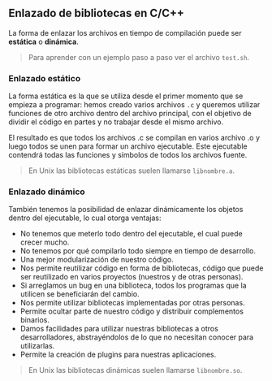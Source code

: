 ## Enlazado de bibliotecas en C/C++
La forma de enlazar los archivos en tiempo de compilación puede ser **estática** o **dinámica**.

> Para aprender con un ejemplo paso a paso ver el archivo `test.sh`.

### Enlazado estático
La forma estática es la que se utiliza desde el primer momento que se empieza a programar: hemos creado varios archivos `.c` y queremos utilizar funciones de otro archivo dentro del archivo principal, con el objetivo de dividir el código en partes y no trabajar desde el mismo archivo.

El resultado es que todos los archivos .c se compilan en varios archivo .o y luego todos se unen para formar un archivo ejecutable. Este ejecutable contendrá todas las funciones y símbolos de todos los archivos fuente.

> En Unix las bibliotecas estáticas suelen llamarse `libnombre.a`.

### Enlazado dinámico
También tenemos la posibilidad de enlazar dinámicamente los objetos dentro del ejecutable, lo cual otorga ventajas:

- No tenemos que meterlo todo dentro del ejecutable, el cual puede crecer mucho.
- No tenemos por qué compilarlo todo siempre en tiempo de desarrollo.
- Una mejor modularización de nuestro código.
- Nos permite reutilizar código en forma de bibliotecas, código que puede ser reutilizado en varios proyectos (nuestros y de otras personas).
- Si arreglamos un bug en una biblioteca, todos los programas que la utilicen se beneficiarán del cambio.
- Nos permite utilizar bibliotecas implementadas por otras personas.
- Permite ocultar parte de nuestro código y distribuir complementos binarios.
- Damos facilidades para utilizar nuestras bibliotecas a otros desarrolladores, abstrayéndolos de lo que no necesitan conocer para utilizarlas.
- Permite la creación de plugins para nuestras aplicaciones.

> En Unix las bibliotecas dinámicas suelen llamarse `libnombre.so`.
